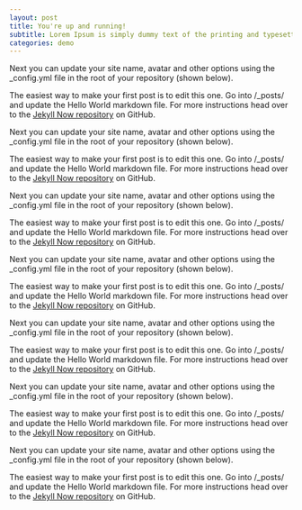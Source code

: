 ```yaml
---
layout: post
title: You're up and running!
subtitle: Lorem Ipsum is simply dummy text of the printing and typesetting industry. Lorem Ipsum has been the industry's standard dummy text ever since the 1500s.
categories: demo
---
```


Next you can update your site name, avatar and other options using the _config.yml file in the root of your repository (shown below).

<!--![_config.yml]({{ site.baseurl }}/images/config.png)-->

The easiest way to make your first post is to edit this one. Go into /_posts/ and update the Hello World markdown file. For more instructions head over to the [Jekyll Now repository](https://github.com/barryclark/jekyll-now) on GitHub.

Next you can update your site name, avatar and other options using the _config.yml file in the root of your repository (shown below).

<!--![_config.yml]({{ site.baseurl }}/images/config.png)-->

The easiest way to make your first post is to edit this one. Go into /_posts/ and update the Hello World markdown file. For more instructions head over to the [Jekyll Now repository](https://github.com/barryclark/jekyll-now) on GitHub.

Next you can update your site name, avatar and other options using the _config.yml file in the root of your repository (shown below).

<!--![_config.yml]({{ site.baseurl }}/images/config.png)-->

The easiest way to make your first post is to edit this one. Go into /_posts/ and update the Hello World markdown file. For more instructions head over to the [Jekyll Now repository](https://github.com/barryclark/jekyll-now) on GitHub.

Next you can update your site name, avatar and other options using the _config.yml file in the root of your repository (shown below).

<!--![_config.yml]({{ site.baseurl }}/images/config.png)-->

The easiest way to make your first post is to edit this one. Go into /_posts/ and update the Hello World markdown file. For more instructions head over to the [Jekyll Now repository](https://github.com/barryclark/jekyll-now) on GitHub.

Next you can update your site name, avatar and other options using the _config.yml file in the root of your repository (shown below).

<!--![_config.yml]({{ site.baseurl }}/images/config.png)-->

The easiest way to make your first post is to edit this one. Go into /_posts/ and update the Hello World markdown file. For more instructions head over to the [Jekyll Now repository](https://github.com/barryclark/jekyll-now) on GitHub.

Next you can update your site name, avatar and other options using the _config.yml file in the root of your repository (shown below).

<!--![_config.yml]({{ site.baseurl }}/images/config.png)-->

The easiest way to make your first post is to edit this one. Go into /_posts/ and update the Hello World markdown file. For more instructions head over to the [Jekyll Now repository](https://github.com/barryclark/jekyll-now) on GitHub.

Next you can update your site name, avatar and other options using the _config.yml file in the root of your repository (shown below).

<!--![_config.yml]({{ site.baseurl }}/images/config.png)-->

The easiest way to make your first post is to edit this one. Go into /_posts/ and update the Hello World markdown file. For more instructions head over to the [Jekyll Now repository](https://github.com/barryclark/jekyll-now) on GitHub.

